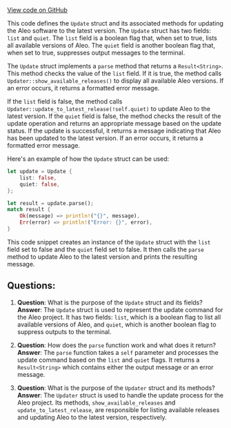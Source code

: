 [View code on GitHub](https://github.com/AleoHQ/aleo/cli/commands/update.rs)

This code defines the `Update` struct and its associated methods for updating the Aleo software to the latest version. The `Update` struct has two fields: `list` and `quiet`. The `list` field is a boolean flag that, when set to true, lists all available versions of Aleo. The `quiet` field is another boolean flag that, when set to true, suppresses output messages to the terminal.

The `Update` struct implements a `parse` method that returns a `Result<String>`. This method checks the value of the `list` field. If it is true, the method calls `Updater::show_available_releases()` to display all available Aleo versions. If an error occurs, it returns a formatted error message.

If the `list` field is false, the method calls `Updater::update_to_latest_release(!self.quiet)` to update Aleo to the latest version. If the `quiet` field is false, the method checks the result of the update operation and returns an appropriate message based on the update status. If the update is successful, it returns a message indicating that Aleo has been updated to the latest version. If an error occurs, it returns a formatted error message.

Here's an example of how the `Update` struct can be used:

```rust
let update = Update {
    list: false,
    quiet: false,
};

let result = update.parse();
match result {
    Ok(message) => println!("{}", message),
    Err(error) => println!("Error: {}", error),
}
```

This code snippet creates an instance of the `Update` struct with the `list` field set to false and the `quiet` field set to false. It then calls the `parse` method to update Aleo to the latest version and prints the resulting message.
## Questions: 
 1. **Question**: What is the purpose of the `Update` struct and its fields?
   **Answer**: The `Update` struct is used to represent the update command for the Aleo project. It has two fields: `list`, which is a boolean flag to list all available versions of Aleo, and `quiet`, which is another boolean flag to suppress outputs to the terminal.

2. **Question**: How does the `parse` function work and what does it return?
   **Answer**: The `parse` function takes a `self` parameter and processes the update command based on the `list` and `quiet` flags. It returns a `Result<String>` which contains either the output message or an error message.

3. **Question**: What is the purpose of the `Updater` struct and its methods?
   **Answer**: The `Updater` struct is used to handle the update process for the Aleo project. Its methods, `show_available_releases` and `update_to_latest_release`, are responsible for listing available releases and updating Aleo to the latest version, respectively.